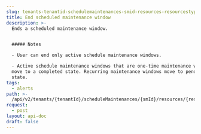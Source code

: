 ```yaml
---
slug: tenants-tenantid-schedulemaintenances-smid-resources-resourcestype
title: End scheduled maintenance window
description: >-
  Ends a scheduled maintenance window.


  ##### Notes

  - User can end only active schedule maintenance windows.

  - Active schedule maintenance windows that are one-time maintenance windows
  move to a completed state. Recurring maintenance windows move to pending
  state.
tags:
  - alerts
path: >-
  /api/v2/tenants/{tenantId}/scheduleMaintenances/{smId}/resources/{resourcesType}
request:
  - post
layout: api-doc
draft: false
---
```

